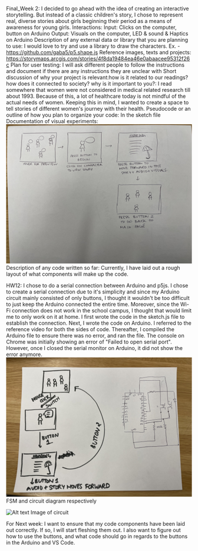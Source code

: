 Final_Week 2:
I decided to go ahead with the idea of creating an interactive storytelling. But instead of a classic children's story, I chose to represent real, diverse stories about girls beginning their period as a means of awareness for young girls.
Interactions: 
  Input: Clicks on the computer, button on Arduino
  Output: Visuals on the computer, LED & sound & Haptics on Arduino
Description of any external data or library that you are planning to use: 
  I would love to try and use a library to draw the characters. Ex. - https://github.com/gaba5/p5.shape.js
Reference images, texts and projects: 
    https://storymaps.arcgis.com/stories/4f8da19484ea46e0abaacee95312f26c
Plan for user testing: 
  I will ask different people to follow the instructions and document if there are any instructions they are unclear with
Short discussion of why your project is relevant:how is it related to our readings? how does it connected to society? why is it important to you?: 
  I read somewhere that women were not considered in medical related research till about 1993. Because of this, a lot of healthcare today is not mindful of the actual needs of women. Keeping this in mind, I wanted to create a space to tell stories of different women's journey with their health. 
Pseudocode or an outline of how you plan to organize your code: 
  In the sketch file 
Documentation of visual experiments: 
  ![Alt text](IMG_4474.jpg)
Description of any code written so far: 
  Currently, I have laid out a rough layout of what components will make up the code. 

HW12: 
I chose to do a serial connection between Arduino and p5js. I chose to create a serial connection due to it's simplicity and since my Arduino circuit mainly consisted of only buttons, I thought it wouldn't be too difficult to just keep the Arduino connected the entire time. Moreover, since the Wi-Fi connection does not work in the school campus, I thought that would limit me to only work on it at home.
I first wrote the code in the sketch.js file to establish the connection. Next, I wrote the code on Arduino. I referred to the reference video for both the sides of code. Thereafter, I compiled the Arduino file to ensure there was no error, and ran the file. The console on Chrome was initially showing an error of "Failed to open serial port". However, once I closed the serial monitor on Arduino, it did not show the error anymore. 
![Alt text](IMG_4472.jpg)
FSM and circuit diagram respectively 

![Alt text](IMG_4473.jpg)
Image of circuit

For Next week: 
I want to ensure that my code components have been laid out correctly. If so, I will start fleshing them out. I also want to figure out how to use the buttons, and what code should go in regards to the buttons in the Arduino and VS Code. 


